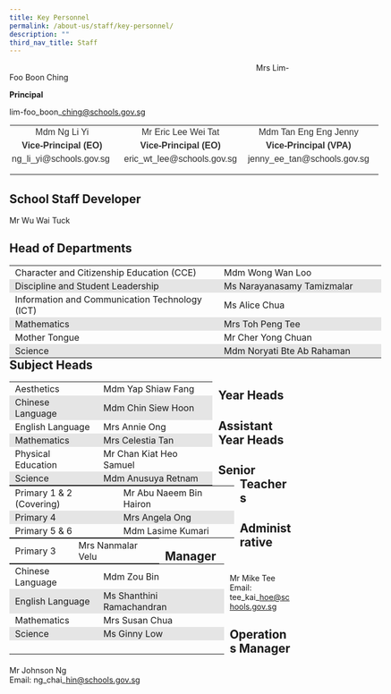 ```yaml
---
title: Key Personnel
permalink: /about-us/staff/key-personnel/
description: ""
third_nav_title: Staff
---
```

                                                                                                                Mrs Lim-Foo Boon Ching

**Principal**

lim-foo\_boon\_ching@schools.gov.sg

  

<table class="ives_tab_kosong ive_eobj_center" style="margin: auto; outline: 0px; padding: 0px; border-collapse: collapse; clear: both; border: 1px solid transparent; table-layout: fixed; width: 661.4px;"><tbody style="margin: 0px; outline: 0px; padding: 0px;"><tr style="margin: 0px; outline: 0px; padding: 0px;"><td style="margin: 0px; outline: 0px; padding: 0px 15px 15px 0px; vertical-align: top; width: 206px;"><div style="margin: 0px; outline: 0px; padding: 0px; line-height: 24px !important; color: rgb(48, 48, 48); font-family: Archivo, sans-serif; font-size: 16px; font-weight: 400; text-align: center;"><span style="margin: 0px; outline: 0px; padding: 0px; background-color: initial;">Mdm Ng Li Yi</span></div><div style="margin: 0px; outline: 0px; padding: 0px; line-height: 24px !important; color: rgb(48, 48, 48); font-family: Archivo, sans-serif; font-size: 16px; font-weight: 400; text-align: center;"><strong style="margin: 0px; outline: 0px; padding: 0px; background-color: initial;">Vice-Principal (EO)</strong></div><strong style="margin: 0px; outline: 0px; padding: 0px; text-align: center; background-color: initial;"><div style="margin: 0px; outline: 0px; padding: 0px; line-height: 24px !important; color: rgb(48, 48, 48); font-family: Archivo, sans-serif; font-size: 16px; font-weight: 400; text-align: center;"><span style="margin: 0px; outline: 0px; padding: 0px; background-color: initial; text-align: left;">ng_li_yi@schools.gov.sg&nbsp;</span></div></strong></td><td style="margin: 0px; outline: 0px; padding: 0px 15px 15px 0px; vertical-align: top; width: 223px;"><div style="margin: 0px; outline: 0px; padding: 0px; line-height: 24px !important; color: rgb(48, 48, 48); font-family: Archivo, sans-serif; font-size: 16px; font-weight: 400; text-align: center;"><span style="margin: 0px; outline: 0px; padding: 0px; background-color: initial;">Mr Eric Lee Wei Tat</span></div><div style="margin: 0px; outline: 0px; padding: 0px; line-height: 24px !important; color: rgb(48, 48, 48); font-family: Archivo, sans-serif; font-size: 16px; font-weight: 400; text-align: center;"><strong style="margin: 0px; outline: 0px; padding: 0px; background-color: initial;">Vice-Principal (EO)</strong></div><strong style="margin: 0px; outline: 0px; padding: 0px; background-color: initial; text-align: center;"><div style="margin: 0px; outline: 0px; padding: 0px; line-height: 24px !important; color: rgb(48, 48, 48); font-family: Archivo, sans-serif; font-size: 16px; font-weight: 400; text-align: center;"><span style="margin: 0px; outline: 0px; padding: 0px; background-color: initial; text-align: left;">eric_wt_lee@schools.gov.sg</span></div></strong></td><td style="margin: 0px; outline: 0px; padding: 0px 15px 15px 0px; vertical-align: top; width: 232px;"><div style="margin: 0px; outline: 0px; padding: 0px; line-height: 24px !important; color: rgb(48, 48, 48); font-family: Archivo, sans-serif; font-size: 16px; font-weight: 400; text-align: center;"><span style="margin: 0px; outline: 0px; padding: 0px; background-color: initial;">Mdm Tan Eng Eng Jenny</span></div><div style="margin: 0px; outline: 0px; padding: 0px; line-height: 24px !important; color: rgb(48, 48, 48); font-family: Archivo, sans-serif; font-size: 16px; font-weight: 400; text-align: center;"><strong style="margin: 0px; outline: 0px; padding: 0px; background-color: initial;">Vice-Principal (VPA)</strong></div><div style="margin: 0px; outline: 0px; padding: 0px; line-height: 24px !important; color: rgb(48, 48, 48); font-family: Archivo, sans-serif; font-size: 16px; font-weight: 400; text-align: center;"><span style="margin: 0px; outline: 0px; padding: 0px; background-color: initial;">jenny_ee_tan</span><span style="margin: 0px; outline: 0px; padding: 0px; background-color: initial;">@schools.gov.sg</span></div></td></tr></tbody></table>

School Staff Developer
----------------------

Mr Wu Wai Tuck

Head of Departments
-------------------

<table class="iveo_table ives_tab_modern2 ive_eobj_left" style="margin: 0px 10px 0px 0px; outline: 0px; padding: 0px; border-collapse: collapse; float: left; border: none; width: 664.787px;"><tbody style="margin: 0px; outline: 0px; padding: 0px;"><tr style="margin: 0px; outline: 0px; padding: 0px;"><td style="margin: 0px; outline: 0px; padding: 2px 10px; text-align: left; width: 377px;">Character and Citizenship Education (CCE)</td><td style="margin: 0px; outline: 0px; padding: 2px 10px; text-align: left; width: 287px;">Mdm Wong Wan Loo</td></tr><tr style="margin: 0px; outline: 0px; padding: 0px; background-color: rgb(229, 229, 229);"><td style="margin: 0px; outline: 0px; padding: 2px 10px; text-align: left;">Discipline and Student Leadership</td><td style="margin: 0px; outline: 0px; padding: 2px 10px; text-align: left;">Ms Narayanasamy Tamizmalar</td></tr><tr style="margin: 0px; outline: 0px; padding: 0px;"><td style="margin: 0px; outline: 0px; padding: 2px 10px; text-align: left;">Information and Communication Technology (ICT)</td><td style="margin: 0px; outline: 0px; padding: 2px 10px; text-align: left;">Ms Alice Chua</td></tr><tr style="margin: 0px; outline: 0px; padding: 0px; background-color: rgb(229, 229, 229);"><td style="margin: 0px; outline: 0px; padding: 2px 10px; text-align: left;">Mathematics</td><td style="margin: 0px; outline: 0px; padding: 2px 10px; text-align: left;">Mrs Toh Peng Tee</td></tr><tr style="margin: 0px; outline: 0px; padding: 0px;"><td style="margin: 0px; outline: 0px; padding: 2px 10px; text-align: left;">Mother Tongue</td><td style="margin: 0px; outline: 0px; padding: 2px 10px; text-align: left;">Mr Cher Yong Chuan</td></tr><tr style="margin: 0px; outline: 0px; padding: 0px; background-color: rgb(229, 229, 229);"><td style="margin: 0px; outline: 0px; padding: 2px 10px; text-align: left;">Science</td><td style="margin: 0px; outline: 0px; padding: 2px 10px; text-align: left;">Mdm Noryati Bte Ab Rahaman</td></tr></tbody></table>

Subject Heads
-------------

<table class="iveo_table ives_tab_modern2 ive_eobj_left" style="margin: 0px 10px 0px 0px; outline: 0px; padding: 0px; border-collapse: collapse; float: left; border: none; width: 363.412px;"><tbody style="margin: 0px; outline: 0px; padding: 0px;"><tr style="margin: 0px; outline: 0px; padding: 0px;"><td style="margin: 0px; outline: 0px; padding: 2px 10px; text-align: left; width: 148px;">Aesthetics</td><td style="margin: 0px; outline: 0px; padding: 2px 10px; text-align: left; width: 215px;">Mdm Yap Shiaw Fang</td></tr><tr style="margin: 0px; outline: 0px; padding: 0px; background-color: rgb(229, 229, 229);"><td style="margin: 0px; outline: 0px; padding: 2px 10px; text-align: left;">Chinese Language</td><td style="margin: 0px; outline: 0px; padding: 2px 10px; text-align: left;">Mdm Chin Siew Hoon</td></tr><tr style="margin: 0px; outline: 0px; padding: 0px;"><td style="margin: 0px; outline: 0px; padding: 2px 10px; text-align: left;">English Language<br style="margin: 0px; outline: 0px; padding: 0px;"></td><td style="margin: 0px; outline: 0px; padding: 2px 10px; text-align: left;">Mrs Annie Ong<br style="margin: 0px; outline: 0px; padding: 0px;"></td></tr><tr style="margin: 0px; outline: 0px; padding: 0px; background-color: rgb(229, 229, 229);"><td style="margin: 0px; outline: 0px; padding: 2px 10px; text-align: left;">Mathematics<br style="margin: 0px; outline: 0px; padding: 0px;"></td><td style="margin: 0px; outline: 0px; padding: 2px 10px; text-align: left;">Mrs Celestia Tan<br style="margin: 0px; outline: 0px; padding: 0px;"></td></tr><tr style="margin: 0px; outline: 0px; padding: 0px;"><td style="margin: 0px; outline: 0px; padding: 2px 10px; text-align: left;">Physical Education<br style="margin: 0px; outline: 0px; padding: 0px;"></td><td style="margin: 0px; outline: 0px; padding: 2px 10px; text-align: left;">Mr Chan Kiat Heo Samuel</td></tr><tr style="margin: 0px; outline: 0px; padding: 0px; background-color: rgb(229, 229, 229);"><td style="margin: 0px; outline: 0px; padding: 2px 10px; text-align: left;">Science<br style="margin: 0px; outline: 0px; padding: 0px;"></td><td style="margin: 0px; outline: 0px; padding: 2px 10px; text-align: left;">Mdm Anusuya Retnam</td></tr></tbody></table>

Year Heads
----------

<table class="iveo_table ives_tab_modern2 ive_eobj_left" style="margin: 0px 10px 0px 0px; outline: 0px; padding: 0px; border-collapse: collapse; float: left; border: none; width: 402.037px;"><tbody style="margin: 0px; outline: 0px; padding: 0px;"><tr style="margin: 0px; outline: 0px; padding: 0px;"><td style="margin: 0px; outline: 0px; padding: 2px 10px; text-align: left; width: 190px;">Primary 1 &amp; 2 (Covering)</td><td style="margin: 0px; outline: 0px; padding: 2px 10px; text-align: left; width: 212px;">Mr Abu Naeem Bin Hairon</td></tr><tr style="margin: 0px; outline: 0px; padding: 0px; background-color: rgb(229, 229, 229);"><td style="margin: 0px; outline: 0px; padding: 2px 10px; text-align: left;">Primary 4</td><td style="margin: 0px; outline: 0px; padding: 2px 10px; text-align: left;">Mrs Angela Ong</td></tr><tr style="margin: 0px; outline: 0px; padding: 0px;"><td style="margin: 0px; outline: 0px; padding: 2px 10px; text-align: left;">Primary 5 &amp; 6</td><td style="margin: 0px; outline: 0px; padding: 2px 10px; text-align: left;">Mdm Lasime Kumari</td></tr></tbody></table>

Assistant Year Heads
--------------------

<table class="iveo_table ives_tab_modern2 ive_eobj_left" style="margin: 0px 10px 0px 0px; outline: 0px; padding: 0px; border-collapse: collapse; float: left; border: none; width: 268.125px;"><tbody style="margin: 0px; outline: 0px; padding: 0px;"><tr style="margin: 0px; outline: 0px; padding: 0px;"><td style="margin: 0px; outline: 0px; padding: 2px 10px; text-align: left; width: 108px;">Primary 3</td><td style="margin: 0px; outline: 0px; padding: 2px 10px; text-align: left; width: 160px;">Mrs Nanmalar Velu</td></tr></tbody></table>

Senior Teachers
---------------

<table class="iveo_table ives_tab_modern2 ive_eobj_left" style="margin: 0px 10px 0px 0px; outline: 0px; padding: 0px; border-collapse: collapse; float: left; border: none; width: 383.912px;"><tbody style="margin: 0px; outline: 0px; padding: 0px;"><tr style="margin: 0px; outline: 0px; padding: 0px;"><td style="margin: 0px; outline: 0px; padding: 2px 10px; text-align: left; width: 148px;">Chinese Language</td><td style="margin: 0px; outline: 0px; padding: 2px 10px; text-align: left; width: 235px;">Mdm Zou Bin</td></tr><tr style="margin: 0px; outline: 0px; padding: 0px; background-color: rgb(229, 229, 229);"><td style="margin: 0px; outline: 0px; padding: 2px 10px; text-align: left;">English Language</td><td style="margin: 0px; outline: 0px; padding: 2px 10px; text-align: left;">Ms Shanthini Ramachandran<br style="margin: 0px; outline: 0px; padding: 0px;"></td></tr><tr style="margin: 0px; outline: 0px; padding: 0px;"><td style="margin: 0px; outline: 0px; padding: 2px 10px; text-align: left;">Mathematics&nbsp;&nbsp;</td><td style="margin: 0px; outline: 0px; padding: 2px 10px; text-align: left;">Mrs Susan Chua<br style="margin: 0px; outline: 0px; padding: 0px;"></td></tr><tr style="margin: 0px; outline: 0px; padding: 0px; background-color: rgb(229, 229, 229);"><td style="margin: 0px; outline: 0px; padding: 2px 10px; text-align: left;">Science</td><td style="margin: 0px; outline: 0px; padding: 2px 10px; text-align: left;"><span style="margin: 0px; outline: 0px; padding: 0px; background-color: rgb(255, 255, 255);"></span>Ms Ginny Low<br style="margin: 0px; outline: 0px; padding: 0px;"></td></tr><tr style="margin: 0px; outline: 0px; padding: 0px;"><td style="margin: 0px; outline: 0px; padding: 2px 10px; text-align: left;"><br style="margin: 0px; outline: 0px; padding: 0px;"></td><td style="margin: 0px; outline: 0px; padding: 2px 10px; text-align: left;"><br style="margin: 0px; outline: 0px; padding: 0px;"></td></tr></tbody></table>

Administrative Manager
----------------------

Mr Mike Tee  
Email: tee\_kai\_hoe@schools.gov.sg  

Operations Manager
------------------

Mr Johnson Ng  
Email: ng\_chai\_hin@schools.gov.sg